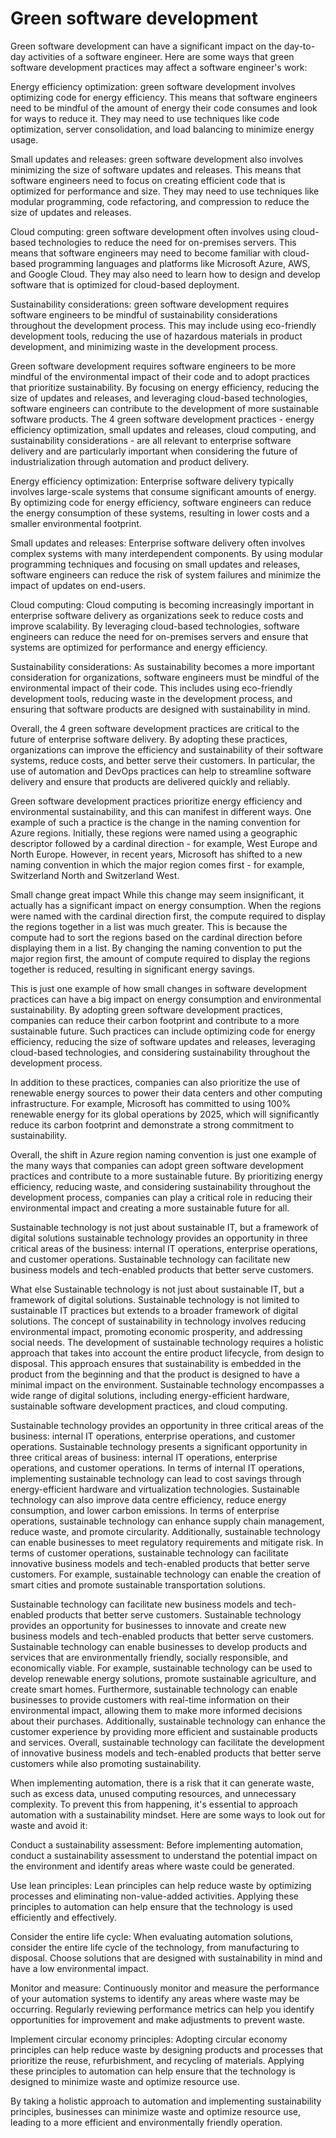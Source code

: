 # Green software development
  
  Green software development can have a significant impact on the day-to-day activities of a 
software engineer. Here are some ways that green software development practices may affect a 
software engineer's work:
  
  Energy efficiency optimization: green software development involves optimizing code for energy 
efficiency. This means that software engineers need to be mindful of the amount of energy their 
code consumes and look for ways to reduce it. They may need to use techniques like code 
optimization, server consolidation, and load balancing to minimize energy usage.
  
  Small updates and releases: green software development also involves minimizing the size of 
software updates and releases. This means that software engineers need to focus on creating 
efficient code that is optimized for performance and size. They may need to use techniques like 
modular programming, code refactoring, and compression to reduce the size of updates and 
releases.
  
  Cloud computing: green software development often involves using cloud-based technologies to 
reduce the need for on-premises servers. This means that software engineers may need to become 
familiar with cloud-based programming languages and platforms like Microsoft Azure, AWS, and 
Google Cloud. They may also need to learn how to design and develop software that is optimized 
for cloud-based deployment.
  
  Sustainability considerations: green software development requires software engineers to be 
mindful of sustainability considerations throughout the development process. This may include 
using eco-friendly development tools, reducing the use of hazardous materials in product 
development, and minimizing waste in the development process.
  
  Green software development requires software engineers to be more mindful of the 
environmental impact of their code and to adopt practices that prioritize sustainability. By focusing 
on energy efficiency, reducing the size of updates and releases, and leveraging cloud-based 
technologies, software engineers can contribute to the development of more sustainable software 
products.
  The 4 green software development practices - energy efficiency optimization, small updates and 
releases, cloud computing, and sustainability considerations - are all relevant to enterprise 
software delivery and are particularly important when considering the future of industrialization 
through automation and product delivery.
  
  Energy efficiency optimization: Enterprise software delivery typically involves large-scale systems 
that consume significant amounts of energy. By optimizing code for energy efficiency, software 
engineers can reduce the energy consumption of these systems, resulting in lower costs and a 
smaller environmental footprint.
  
  Small updates and releases: Enterprise software delivery often involves complex systems with 
many interdependent components. By using modular programming techniques and focusing on 
small updates and releases, software engineers can reduce the risk of system failures and minimize 
the impact of updates on end-users.
  
  Cloud computing: Cloud computing is becoming increasingly important in enterprise software 
delivery as organizations seek to reduce costs and improve scalability. By leveraging cloud-based 
technologies, software engineers can reduce the need for on-premises servers and ensure that 
systems are optimized for performance and energy efficiency.
  
  Sustainability considerations: As sustainability becomes a more important consideration for 
organizations, software engineers must be mindful of the environmental impact of their code. This 
includes using eco-friendly development tools, reducing waste in the development process, and 
ensuring that software products are designed with sustainability in mind.
  
  Overall, the 4 green software development practices are critical to the future of enterprise 
software delivery. By adopting these practices, organizations can improve the efficiency and 
sustainability of their software systems, reduce costs, and better serve their customers. In 
particular, the use of automation and DevOps practices can help to streamline software delivery 
and ensure that products are delivered quickly and reliably.
  
  Green software development practices prioritize energy efficiency and environmental 
sustainability, and this can manifest in different ways. One example of such a practice is the change 
in the naming convention for Azure regions. Initially, these regions were named using a geographic 
descriptor followed by a cardinal direction - for example, West Europe and North Europe. 
However, in recent years, Microsoft has shifted to a new naming convention in which the major 
region comes first - for example, Switzerland North and Switzerland West.
  
  Small change great impact
  While this change may seem insignificant, it actually has a significant impact on energy 
consumption. When the regions were named with the cardinal direction first, the compute required 
to display the regions together in a list was much greater. This is because the compute had to sort 
the regions based on the cardinal direction before displaying them in a list. By changing the naming 
convention to put the major region first, the amount of compute required to display the regions 
together is reduced, resulting in significant energy savings.
  
  This is just one example of how small changes in software development practices can have a big 
impact on energy consumption and environmental sustainability. By adopting green software 
development practices, companies can reduce their carbon footprint and contribute to a more 
sustainable future. Such practices can include optimizing code for energy efficiency, reducing the 
size of software updates and releases, leveraging cloud-based technologies, and considering 
sustainability throughout the development process.
  
  In addition to these practices, companies can also prioritize the use of renewable energy sources 
to power their data centers and other computing infrastructure. For example, Microsoft has 
committed to using 100% renewable energy for its global operations by 2025, which will 
significantly reduce its carbon footprint and demonstrate a strong commitment to sustainability.
  
  Overall, the shift in Azure region naming convention is just one example of the many ways that 
companies can adopt green software development practices and contribute to a more sustainable 
future. By prioritizing energy efficiency, reducing waste, and considering sustainability throughout 
the development process, companies can play a critical role in reducing their environmental impact 
and creating a more sustainable future for all.
  
  Sustainable technology is not just about sustainable IT, but a framework of digital solutions 
sustainable technology provides an opportunity in three critical areas of the business: internal IT 
operations, enterprise operations, and customer operations.
  Sustainable technology can facilitate new business models and tech-enabled products that 
better serve customers.
  
  What else
  Sustainable technology is not just about sustainable IT, but a framework of digital solutions.
  Sustainable technology is not limited to sustainable IT practices but extends to a broader 
framework of digital solutions. The concept of sustainability in technology involves reducing 
environmental impact, promoting economic prosperity, and addressing social needs. The 
development of sustainable technology requires a holistic approach that takes into account the 
entire product lifecycle, from design to disposal. This approach ensures that sustainability is 
embedded in the product from the beginning and that the product is designed to have a minimal 
impact on the environment. Sustainable technology encompasses a wide range of digital solutions, 
including energy-efficient hardware, sustainable software development practices, and cloud 
computing.
  
  Sustainable technology provides an opportunity in three critical areas of the business: internal IT 
operations, enterprise operations, and customer operations.
  Sustainable technology presents a significant opportunity in three critical areas of business: 
internal IT operations, enterprise operations, and customer operations. In terms of internal IT 
operations, implementing sustainable technology can lead to cost savings through energy-efficient 
hardware and virtualization technologies. Sustainable technology can also improve data centre 
efficiency, reduce energy consumption, and lower carbon emissions. In terms of enterprise 
operations, sustainable technology can enhance supply chain management, reduce waste, and 
promote circularity. Additionally, sustainable technology can enable businesses to meet regulatory 
requirements and mitigate risk. In terms of customer operations, sustainable technology can 
facilitate innovative business models and tech-enabled products that better serve customers. For 
example, sustainable technology can enable the creation of smart cities and promote sustainable 
transportation solutions.
  
  Sustainable technology can facilitate new business models and tech-enabled products that 
better serve customers.
  Sustainable technology provides an opportunity for businesses to innovate and create new 
business models and tech-enabled products that better serve customers. Sustainable technology 
can enable businesses to develop products and services that are environmentally friendly, socially 
responsible, and economically viable. For example, sustainable technology can be used to develop 
renewable energy solutions, promote sustainable agriculture, and create smart homes. 
Furthermore, sustainable technology can enable businesses to provide customers with real-time 
information on their environmental impact, allowing them to make more informed decisions about 
their purchases. Additionally, sustainable technology can enhance the customer experience by 
providing more efficient and sustainable products and services. Overall, sustainable technology can 
facilitate the development of innovative business models and tech-enabled products that better 
serve customers while also promoting sustainability.
  
  When implementing automation, there is a risk that it can generate waste, such as excess data, 
unused computing resources, and unnecessary complexity. To prevent this from happening, it's 
essential to approach automation with a sustainability mindset. Here are some ways to look out for 
waste and avoid it:
  
  Conduct a sustainability assessment: Before implementing automation, conduct a sustainability 
assessment to understand the potential impact on the environment and identify areas where waste 
could be generated.
  
  Use lean principles: Lean principles can help reduce waste by optimizing processes and 
eliminating non-value-added activities. Applying these principles to automation can help ensure 
that the technology is used efficiently and effectively.
  
  Consider the entire life cycle: When evaluating automation solutions, consider the entire life 
cycle of the technology, from manufacturing to disposal. Choose solutions that are designed with 
sustainability in mind and have a low environmental impact.
  
  Monitor and measure: Continuously monitor and measure the performance of your automation 
systems to identify any areas where waste may be occurring. Regularly reviewing performance 
metrics can help you identify opportunities for improvement and make adjustments to prevent 
waste.
  
  Implement circular economy principles: Adopting circular economy principles can help reduce 
waste by designing products and processes that prioritize the reuse, refurbishment, and recycling of 
materials. Applying these principles to automation can help ensure that the technology is designed 
to minimize waste and optimize resource use.
  
  By taking a holistic approach to automation and implementing sustainability principles, 
businesses can minimize waste and optimize resource use, leading to a more efficient and 
environmentally friendly operation.